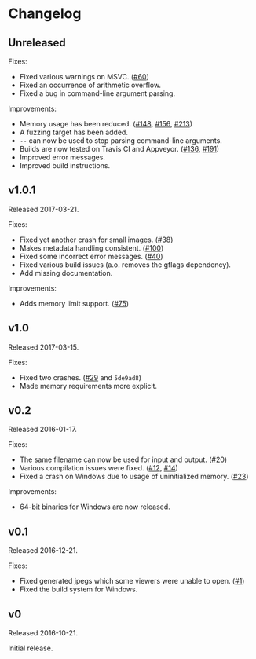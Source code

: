 # Changelog

## Unreleased

Fixes:

 * Fixed various warnings on MSVC. ([#60])
 * Fixed an occurrence of arithmetic overflow.
 * Fixed a bug in command-line argument parsing.

Improvements:

 * Memory usage has been reduced. ([#148], [#156], [#213])
 * A fuzzing target has been added.
 * `--` can now be used to stop parsing command-line arguments.
 * Builds are now tested on Travis CI and Appveyor. ([#136], [#191])
 * Improved error messages.
 * Improved build instructions.

## v1.0.1

Released 2017-03-21.

Fixes:

 * Fixed yet another crash for small images. ([#38])
 * Makes metadata handling consistent. ([#100])
 * Fixed some incorrect error messages. ([#40])
 * Fixed various build issues (a.o. removes the gflags dependency).
 * Add missing documentation.

Improvements:

 * Adds memory limit support. ([#75])

## v1.0

Released 2017-03-15.

Fixes:

 * Fixed two crashes. ([#29] and `5de9ad8`)
 * Made memory requirements more explicit.

## v0.2

Released 2016-01-17.

Fixes:

 * The same filename can now be used for input and output. ([#20])
 * Various compilation issues were fixed. ([#12], [#14])
 * Fixed a crash on Windows due to usage of uninitialized memory. ([#23])

Improvements:

 * 64-bit binaries for Windows are now released.

## v0.1

Released 2016-12-21.

Fixes:

 * Fixed generated jpegs which some viewers were unable to open. ([#1])
 * Fixed the build system for Windows.

## v0

Released 2016-10-21.

Initial release.

<!-- Note that some of these are PRs, but GitHub will redirect anyway. -->
[#1]:   https://github.com/google/guetzli/issues/1
[#12]:  https://github.com/google/guetzli/issues/12
[#14]:  https://github.com/google/guetzli/issues/14
[#20]:  https://github.com/google/guetzli/issues/20
[#23]:  https://github.com/google/guetzli/issues/23
[#29]:  https://github.com/google/guetzli/issues/29
[#38]:  https://github.com/google/guetzli/issues/38
[#40]:  https://github.com/google/guetzli/issues/40
[#60]:  https://github.com/google/guetzli/issues/60
[#75]:  https://github.com/google/guetzli/issues/75
[#100]: https://github.com/google/guetzli/issues/100
[#136]: https://github.com/google/guetzli/issues/136
[#148]: https://github.com/google/guetzli/issues/148
[#156]: https://github.com/google/guetzli/issues/156
[#191]: https://github.com/google/guetzli/issues/191
[#213]: https://github.com/google/guetzli/issues/213
